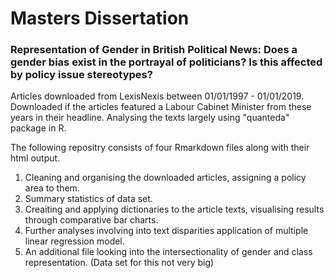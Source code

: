 # Masters Dissertation
### Representation of Gender in British Political News: Does a gender bias exist in the portrayal of politicians? Is this affected by policy issue stereotypes?

Articles downloaded from LexisNexis between 01/01/1997 - 01/01/2019.
Downloaded if the articles featured a Labour Cabinet Minister from these years in their headline.
Analysing the texts largely using "quanteda" package in R. 

The following repositry consists of four Rmarkdown files along with their html output.

1. Cleaning and organising the downloaded articles, assigning a policy area to them. 
2. Summary statistics of data set.
3. Creaiting and applying dictionaries to the article texts, visualising results through comparative bar charts.
4. Further analyses involving into text disparities application of multiple linear regression model.
5. An additional file looking into the intersectionality of gender and class representation. (Data set for this not very big)
